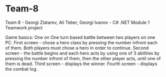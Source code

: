 # Team-8

Team 8 - Georgi Zlatarev, Ali Teber, Georgi Ivanov - C# .NET Module 1 Teamwork project 

Game basics:
One on One turn based battle between two players on one PC.
First screen - chose a hero class by pressing the number infront each of them. Both players must chose a hero in order to continue.
Second screen - the battle begins and each hero acts by using one of 3 abilities by pressing the number infront of them, then the other player acts, until one of them is dead.
Third screen - displays the winner.
Fourth screen - displays the combat log.